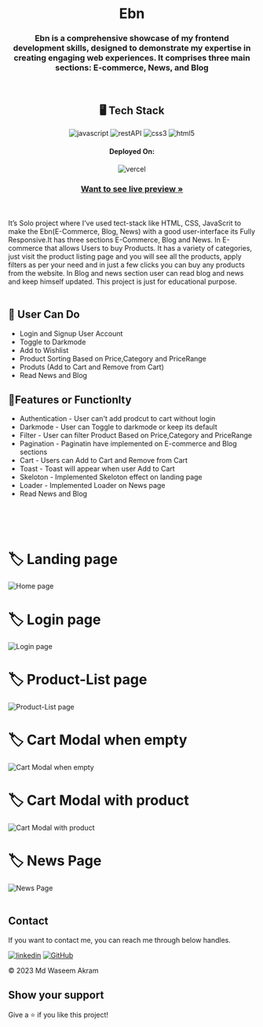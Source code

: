 
<h1 align="center">Ebn</h1>
<h3 align="center">Ebn is a comprehensive showcase of my frontend development skills, designed to demonstrate my expertise in creating engaging web experiences. It comprises three main sections: E-commerce, News, and Blog</h3>
<br />
<h2 align="center">🖥️ Tech Stack</h2>
<p align="center">
  <img src="https://img.shields.io/badge/JavaScript-323330?style=for-the-badge&logo=javascript&logoColor=F7DF1E" alt="javascript" />
  <img src="https://img.shields.io/badge/Rest_API-02303A?style=for-the-badge&logo=react-router&logoColor=white" alt="restAPI" />
  <img src="https://img.shields.io/badge/CSS3-1572B6?style=for-the-badge&logo=css3&logoColor=white" alt="css3" />
  <img src="https://img.shields.io/badge/HTML5-E34F26?style=for-the-badge&logo=html5&logoColor=white" alt="html5" />
</p>
<h4 align="center">Deployed On:</h4>
<p align="center">  
<!--   <a href="https://ebn-waseem49.vercel.app/" blink> </a> -->
  <img src="https://img.shields.io/badge/Vercel-00C7B7?style=for-the-badge&logo=vercel&logoColor=white" alt="vercel" />
</p>

<h3 align="center"><a href="https://ebn-waseem49.vercel.app"><strong>Want to see live preview »</strong></a></h3>

<br />
<br />
It’s Solo project where I've used tect-stack like HTML, CSS, JavaScrit to make the Ebn(E-Commerce, Blog, News) with a good user-interface its Fully Responsive.It has three sections E-Commerce, Blog and News.
In E-commerce that allows Users to buy Products. It has a variety of categories, just visit the product listing page and you will see all the products, apply filters as per your need and in just a few clicks you can buy any products from the website.
In Blog and news section user can read blog and news and keep himself updated.
This project is just for educational purpose.
<br />
<br />


## 🚀 User Can Do
- Login and Signup User Account
- Toggle to Darkmode
- Add to Wishlist
- Product Sorting Based on Price,Category and PriceRange
- Produts (Add to Cart and Remove from Cart)
- Read News and Blog

## 🚀Features or Functionlty
- Authentication - User can't add prodcut to cart without login
- Darkmode  - User can Toggle to darkmode or keep its default
- Filter - User can filter Product Based on Price,Category and PriceRange
- Pagination - Paginatin have implemented on E-commerce and Blog sections
- Cart - Users can Add to Cart and Remove from Cart
- Toast - Toast will appear when user Add to Cart
- Skeloton - Implemented Skeloton effect on landing page
- Loader - Implemented Loader on News page
- Read News and Blog
<br />
<br />
<br />
<h1> 🏷️ Landing page</h1>
<img src="https://github-production-user-asset-6210df.s3.amazonaws.com/111652485/269005150-0cc316f7-ee77-4893-a5bc-250d497a66f2.jpg" width="auto" alt="Home page"/>
<br />

<h1> 🏷️ Login page </h1>
<img src="https://github.com/Waseem49/ebn/assets/111652485/1f48680a-831e-42fc-80b6-1033f0debc2f" width="auto" alt="Login page"/>

<br />
<h1> 🏷️ Product-List page </h1>
<img src="https://github.com/Waseem49/ebn/assets/111652485/ec8dde08-349c-4e8e-b292-6c893c015c2f" width="auto" alt="Product-List page"/>
<br />

<h1> 🏷️ Cart Modal when empty </h1>
<img src="https://github.com/Waseem49/ebn/assets/111652485/4be488cf-ac86-45bc-984d-b7faf0d28edd" width="auto" alt="Cart Modal when empty"/>
<br />

<h1> 🏷️ Cart Modal with product </h1>
<img src="https://github.com/Waseem49/ebn/assets/111652485/3d3cc425-7b82-4cfc-bfef-ed40ecf065f5" width="auto" alt="Cart Modal with product"/>
<br />

<h1> 🏷️ News Page  </h1>
<img src="https://github.com/Waseem49/ebn/assets/111652485/a3bc5e7e-ba7d-40aa-98b7-5154ad0486d4" width="auto" alt="News Page "/>

<br />
<br />
<h2 >Contact</h2>

If you want to contact me, you can reach me through below handles. <br />

[![linkedin](https://img.shields.io/badge/Md_Waseem_Akram-0077B5?style=for-the-badge&logo=linkedin&logoColor=white)](https://www.linkedin.com/in/waseem49/)
[![GitHub](https://img.shields.io/badge/Md_Waseem_Akram-20232A?style=for-the-badge&logo=Github&logoColor=white)](https://github.com/Waseem49)

© 2023 Md Waseem Akram

## Show your support
Give a ⭐️ if you like this project!
